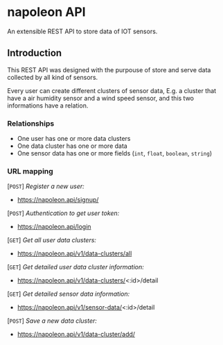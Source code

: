 # napoleon API
An extensible REST API to store data of IOT sensors.

## Introduction

This REST API was designed with the purpouse of store and serve data collected by all kind of sensors.

Every user can create different clusters of sensor data, E.g. a cluster that have a air humidity sensor and a wind speed sensor, and this two informations have a relation.

### Relationships

 - One user has one or more data clusters
 - One data cluster has one or more data
 - One sensor data has one or more fields (`int`, `float`, `boolean`, `string`)


### URL mapping

[`POST`] *Register a new user:*
 - https://napoleon.api/signup/

[`POST`] *Authentication to get user token:*
 - https://napoleon.api/login

[`GET`] *Get all user data clusters:*
 - https://napoleon.api/v1/data-clusters/all

[`GET`] *Get detailed user data cluster information:*
 - https://napoleon.api/v1/data-clusters/<:id>/detail

 [`GET`] *Get detailed sensor data information:*
 - https://napoleon.api/v1/sensor-data/<:id>/detail

 [`POST`] *Save a new data cluster:*
 - https://napoleon.api/v1/data-cluster/add/
